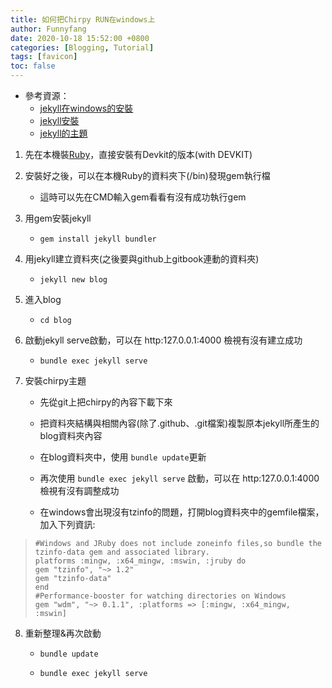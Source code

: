 ```yaml
---
title: 如何把Chirpy RUN在windows上
author: Funnyfang
date: 2020-10-18 15:52:00 +0800
categories: [Blogging, Tutorial]
tags: [favicon]
toc: false
---
```


* 參考資源：
  * [jekyll在windows的安裝](https://wcc723.github.io/jekyll/2014/01/13/windows-jekyll-server)
  * [jekyll安裝](https://jekyllrb.com/docs/)
  * [jekyll的主題](https://jekyllthemes.dev/])

1. 先在本機裝[Ruby](https://rubyinstaller.org/downloads/)，直接安裝有Devkit的版本(with DEVKIT)

2. 安裝好之後，可以在本機Ruby的資料夾下(/bin)發現gem執行檔

   * 這時可以先在CMD輸入gem看看有沒有成功執行gem

3. 用gem安裝jekyll

   * `gem install jekyll bundler`

4. 用jekyll建立資料夾(之後要與github上gitbook連動的資料夾)

   * `jekyll new blog`

5. 進入blog

   * `cd blog`

6. 啟動jekyll serve啟動，可以在 http:127.0.0.1:4000 檢視有沒有建立成功

   * `bundle exec jekyll serve`

7. 安裝chirpy主題
   * 先從git上把chirpy的內容下載下來
   
   * 把資料夾結構與相關內容(除了.github、.git檔案)複製原本jekyll所產生的blog資料夾內容
   
   * 在blog資料夾中，使用 `bundle update`更新
   * 再次使用 `bundle exec jekyll serve` 啟動，可以在 http:127.0.0.1:4000 檢視有沒有調整成功
   * 在windows會出現沒有tzinfo的問題，打開blog資料夾中的gemfile檔案，加入下列資訊:
> ```
> #Windows and JRuby does not include zoneinfo files,so bundle the tzinfo-data gem and associated library.
> platforms :mingw, :x64_mingw, :mswin, :jruby do
> gem "tzinfo", "~> 1.2"
> gem "tzinfo-data"
> end
> #Performance-booster for watching directories on Windows
> gem "wdm", "~> 0.1.1", :platforms => [:mingw, :x64_mingw, :mswin]
> ```

8. 重新整理&再次啟動

   * `bundle update`

   * `bundle exec jekyll serve`